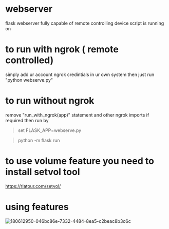 # webserver
flask webserver fully capable of remote controlling device script is running on

# to run with ngrok ( remote controlled)
simply add ur account ngrok credintials in ur own system
then just run "python webserve.py"

# to run without ngrok
remove "run_with_ngrok(app)" statement and other ngrok imports if required
then run by
> set FLASK_APP=webserve.py

> python -m flask run


# to use volume feature you need to install setvol tool
https://rlatour.com/setvol/

# using features
![180612950-046bc86e-7332-4484-8ea5-c2beac8b3c6c](https://user-images.githubusercontent.com/33375699/180612988-79a3dd12-8ecc-4a02-a0d4-fdafaac50f00.png)
